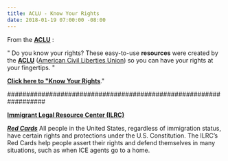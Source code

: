 ```yaml
---
title: ACLU - Know Your Rights
date: 2018-01-19 07:00:00 -08:00
---
```


From the [**ACLU**](https://www.aclu.org/) :

"  Do you know your rights? These easy-to-use **resources** were created by the [**ACLU**](https://www.aclu.org/) ([American Civil Liberties Union](https://www.aclu.org/)) so you can have your rights at your fingertips.  "

**[Click here to "Know Your Rights](https://www.aclu.org/know-your-rights)**." 

##################################################################

[**Immigrant Legal Resource Center (ILRC)**](https://www.ilrc.org/who-we-are)

[***Red Cards***](https://www.ilrc.org/red-cards)
All people in the United States, regardless of immigration status, have certain rights and protections under the U.S. Constitution. The ILRC’s Red Cards help people assert their rights and defend themselves in many situations, such as when ICE agents go to a home.